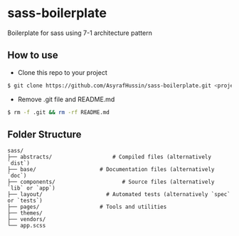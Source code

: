 # sass-boilerplate
Boilerplate for sass using 7-1 architecture pattern

## How to use
* Clone this repo to your project
```bash
$ git clone https://github.com/AsyrafHussin/sass-boilerplate.git <project-path>
```

* Remove .git file and README.md
```bash
$ rm -f .git && rm -rf README.md
```

## Folder Structure

    sass/
    ├── abstracts/                   # Compiled files (alternatively `dist`)
    ├── base/                    # Documentation files (alternatively `doc`)
    ├── components/                     # Source files (alternatively `lib` or `app`)
    ├── layout/                    # Automated tests (alternatively `spec` or `tests`)
    ├── pages/                   # Tools and utilities
    ├── themes/
    ├── vendors/
    └── app.scss




